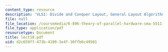 ```yaml
---
content_type: resource
description: 'VLSI: Divide and Conquer Layout, General Layout Algorithms'
file: null
file_location: /coursemedia/6-896-theory-of-parallel-hardware-sma-5511-spring-2004/d2c659ff473b41903e4f30ffb6c49501_lect18.pdf
file_type: application/pdf
resourcetype: Document
title: lect18.pdf
uid: d2c659ff-473b-4190-3e4f-30ffb6c49501
---
```

